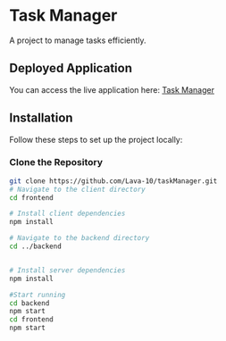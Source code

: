 # Task Manager

A project to manage tasks efficiently.

## Deployed Application

You can access the live application here: [Task Manager](https://666bf077048ee03849e87de5--peppy-gumdrop-e0d9b6.netlify.app/)

## Installation

Follow these steps to set up the project locally:

### Clone the Repository

```bash
git clone https://github.com/Lava-10/taskManager.git
# Navigate to the client directory
cd frontend

# Install client dependencies
npm install

# Navigate to the backend directory
cd ../backend


# Install server dependencies
npm install

#Start running
cd backend
npm start
cd frontend
npm start
